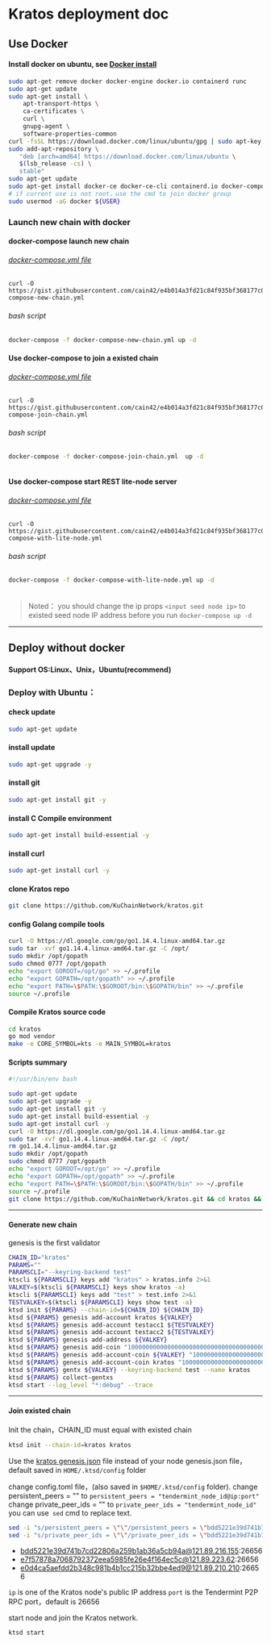 # Kratos deployment doc



## Use Docker

#### Install docker on ubuntu, see [Docker install](https://docs.docker.com/engine/install/ubuntu/)  

```bash
sudo apt-get remove docker docker-engine docker.io containerd runc
sudo apt-get update
sudo apt-get install \
    apt-transport-https \
    ca-certificates \
    curl \
    gnupg-agent \
    software-properties-common
curl -fsSL https://download.docker.com/linux/ubuntu/gpg | sudo apt-key add -
sudo add-apt-repository \
   "deb [arch=amd64] https://download.docker.com/linux/ubuntu \
   $(lsb_release -cs) \
   stable"
sudo apt-get update
sudo apt-get install docker-ce docker-ce-cli containerd.io docker-compose -y
# if current use is not root，use the cmd to join docker group
sudo usermod -aG docker ${USER}
```

### Launch new chain with docker

#### docker-compose launch new chain

###### [docker-compose.yml file](https://gist.githubusercontent.com/cain42/e4b014a3fd21c84f935bf368177c02f2/)

```docker-compose
curl -O 
https://gist.githubusercontent.com/cain42/e4b014a3fd21c84f935bf368177c02f2/raw/d5bd7bc22232325c3c5b2db5df914127b3f436de/docker-compose-new-chain.yml
```

###### bash script

```bash
docker-compose -f docker-compose-new-chain.yml up -d 
```

#### Use docker-compose to join a existed chain

###### [docker-compose.yml file](https://gist.githubusercontent.com/cain42/e4b014a3fd21c84f935bf368177c02f2/)

```docker-compose
curl -O 
https://gist.githubusercontent.com/cain42/e4b014a3fd21c84f935bf368177c02f2/raw/d5bd7bc22232325c3c5b2db5df914127b3f436de/docker-compose-join-chain.yml
```

###### bash script

```bash
docker-compose -f docker-compose-join-chain.yml  up -d
```

###### 

#### Use docker-compose start REST  lite-node server

###### [docker-compose.yml file](https://gist.githubusercontent.com/cain42/e4b014a3fd21c84f935bf368177c02f2/)

```docker-compose
curl -O 
https://gist.githubusercontent.com/cain42/e4b014a3fd21c84f935bf368177c02f2/raw/d5bd7bc22232325c3c5b2db5df914127b3f436de/docker-compose-with-lite-node.yml
```

###### bash script

```bash
docker-compose -f docker-compose-with-lite-node.yml up -d
```

###### 

> Noted： you should change the ip props `<input seed node ip>` to  existed seed node IP address before you run `docker-compose up -d`

***

## Deploy without docker

#### Support OS:Linux、Unix，Ubuntu(recommend)

### Deploy with Ubuntu：

#### check update

```bash
sudo apt-get update
```

#### install update

```bash
sudo apt-get upgrade -y
```

#### install git 

```bash
sudo apt-get install git -y
```

#### install C Compile environment

```bash
sudo apt-get install build-essential -y
```

#### install curl

```bash
sudo apt-get install curl -y
```

#### clone Kratos repo

```bash
git clone https://github.com/KuChainNetwork/kratos.git
```

#### 

#### config Golang compile tools

```bash
curl -O https://dl.google.com/go/go1.14.4.linux-amd64.tar.gz
sudo tar -xvf go1.14.4.linux-amd64.tar.gz -C /opt/
sudo mkdir /opt/gopath
sudo chmod 0777 /opt/gopath
echo "export GOROOT=/opt/go" >> ~/.profile
echo "export GOPATH=/opt/gopath" >> ~/.profile
echo "export PATH=\$PATH:\$GOROOT/bin:\$GOPATH/bin" >> ~/.profile
source ~/.profile
```

#### Compile Kratos source code

```bash
cd kratos
go mod vendor
make -e CORE_SYMBOL=kts -e MAIN_SYMBOL=kratos
```

#### Scripts summary

```bash
#!/usr/bin/env bash

sudo apt-get update
sudo apt-get upgrade -y
sudo apt-get install git -y
sudo apt-get install build-essential -y
sudo apt-get install curl -y
curl -O https://dl.google.com/go/go1.14.4.linux-amd64.tar.gz
sudo tar -xvf go1.14.4.linux-amd64.tar.gz -C /opt/
rm go1.14.4.linux-amd64.tar.gz
sudo mkdir /opt/gopath
sudo chmod 0777 /opt/gopath
echo "export GOROOT=/opt/go" >> ~/.profile
echo "export GOPATH=/opt/gopath" >> ~/.profile
echo "export PATH=\$PATH:\$GOROOT/bin:\$GOPATH/bin" >> ~/.profile
source ~/.profile
git clone https://github.com/KuChainNetwork/kratos.git && cd kratos && make -e CORE_SYMBOL=kts -e MAIN_SYMBOL=kratos

```

***

#### Generate new chain

genesis is the first validator

```bash
CHAIN_ID="kratos"
PARAMS=""
PARAMSCLI="--keyring-backend test"
ktscli ${PARAMSCLI} keys add "kratos" > kratos.info 2>&1
VALKEY=$(ktscli ${PARAMSCLI} keys show kratos -a)
ktscli ${PARAMSCLI} keys add "test" > test.info 2>&1
TESTVALKEY=$(ktscli ${PARAMSCLI} keys show test -a)
ktsd init ${PARAMS} --chain-id=${CHAIN_ID} ${CHAIN_ID}
ktsd ${PARAMS} genesis add-account kratos ${VALKEY}
ktsd ${PARAMS} genesis add-account testacc1 ${TESTVALKEY}
ktsd ${PARAMS} genesis add-account testacc2 ${TESTVALKEY}
ktsd ${PARAMS} genesis add-address ${VALKEY}
ktsd ${PARAMS} genesis add-coin "1000000000000000000000000000000000000000kratos/kts" "main token"
ktsd ${PARAMS} genesis add-account-coin ${VALKEY} "100000000000000000000000kratos/kts"
ktsd ${PARAMS} genesis add-account-coin kratos "100000000000000000000000kratos/kts"
ktsd ${PARAMS} gentx ${VALKEY} --keyring-backend test --name kratos
ktsd ${PARAMS} collect-gentxs
ktsd start --log_level "*:debug" --trace
```

***

#### Join existed chain

Init the chain，CHAIN_ID must equal with existed chain

```bash
ktsd init --chain-id=kratos kratos
```

Use the [kratos genesis.json](https://gist.githubusercontent.com/cain42/a0f469b2d1a84858ff9cfa10f58910c7/raw/bc8c90cb5494adba316cf10345eea1fe3ed7b2f1/genesis.json) file instead of your node genesis.json file，default saved in `HOME/.ktsd/config` folder

change config.toml file，(also saved in `$HOME/.ktsd/config` folder).
change persistent_peers = "" to `persistent_peers = "tendermint_node_id@ip:port"`
change private_peer_ids = "" to `private_peer_ids = "tendermint_node_id"`
you can use` sed` cmd to replace text.

```bash
sed -i "s/persistent_peers = \"\"/persistent_peers = \"bdd5221e39d741b7cd22806a259b1ab36a5cb94a@121.89.216.155:26656\"/g" "${HOME}/.ktsd/config/config.toml"
sed -i "s/private_peer_ids = \"\"/private_peer_ids = \"bdd5221e39d741b7cd22806a259b1ab36a5cb94a\"/g" "${HOME}/.ktsd/config/config.toml"
```

- bdd5221e39d741b7cd22806a259b1ab36a5cb94a@121.89.216.155:26656
- e7f57878a7068792372eea5985fe26e4f164ec5c@121.89.223.62:26656
- e0d4ca5aefdd2b348c981b4b1cc215b32bbe4ed9@121.89.210.210:26656

`ip` is one of the Kratos node's  public IP address 
`port` is the Tendermint P2P RPC port，default is 26656 

start node and join the Kratos network.

```bash
ktsd start
```
